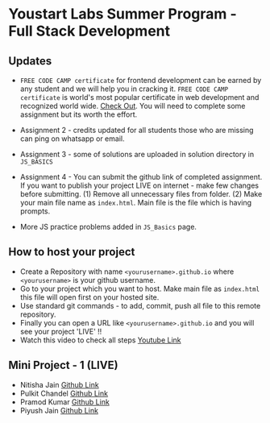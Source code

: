 # Youstart Labs Summer Program - Full Stack Development

## Updates

* `FREE CODE CAMP certificate` for frontend development can be earned by any student and we will help you in cracking it. `FREE CODE CAMP certificate` is world's most popular certificate in web development and recognized world wide. [Check Out](https://www.freecodecamp.org/map#Basic-Algorithm-Scripting). You will need to complete some assignment but its worth the effort.

* Assignment 2 - credits updated for all students those who are missing can ping on whatsapp or email.
* Assignment 3 - some of solutions are uploaded in solution directory in `JS_BASICS`
* Assignment 4 - You can submit the github link of completed assignment. If you want to publish your project LIVE on internet - make few changes before submitting. (1) Remove all unnecessary files from folder. (2) Make your main file name as `index.html`. Main file is the file which is having prompts.
* More JS practice problems added in `JS_Basics` page.

## How to host your project

* Create a Repository with name `<yourusername>.github.io` where `<yourusername>` is your github username.
* Go to your project which you want to host. Make main file as `index.html` this file will open first on your hosted site.
* Use standard git commands - to add, commit, push all file to this remote repository.
* Finally you can open a URL like `<yourusername>.github.io` and you will see your project 'LIVE' !!
* Watch this video to check all steps [Youtube Link](https://youtu.be/pRdELKJK1pw)



## Mini Project - 1  (LIVE)

* Nitisha Jain [Github Link](https://nitisha-jain.github.io/Photo_gram1.github.io)
* Pulkit Chandel [Github Link](https://pulkit22.github.io/)
* Pramod Kumar [Github Link](https://pramod-knight.github.io)
* Piyush Jain [Github Link](https://piyushjain78.github.io/dist/gallery.html)
